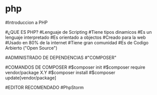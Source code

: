 # php
#Introduccion a PHP 

#¿QUE ES PHP?
#Lenguaje de Scripting
#Tiene tipos dinamicos
#Es un lenguaje interpretado
#Es orientado a objectos
#Creado para la web
#Usado en 80% de la internet
#Tiene gran comunidad
#Es de Codigo Arbierto ("Open Source")


#ADMINISTRADO DE DEPENDENCIAS
#"COMPOSER"

#COMANDOS DE COMPOSER
#$composer init
#$composer require vendor/package X.Y
#$composer install
#$composer update[vendor/package]


#EDITOR RECOMENDADO
#PhpStorm


